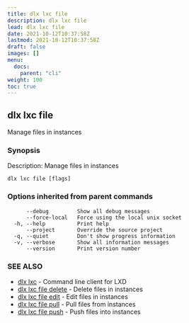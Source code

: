 ```yaml
---
title: dlx lxc file
description: dlx lxc file
lead: dlx lxc file
date: 2021-10-12T10:37:58Z
lastmod: 2021-10-12T10:37:58Z
draft: false
images: []
menu:
  docs:
    parent: "cli"
weight: 100
toc: true
---
```

## dlx lxc file

Manage files in instances

### Synopsis

Description:
  Manage files in instances



```
dlx lxc file [flags]
```

### Options inherited from parent commands

```
      --debug         Show all debug messages
      --force-local   Force using the local unix socket
  -h, --help          Print help
      --project       Override the source project
  -q, --quiet         Don't show progress information
  -v, --verbose       Show all information messages
      --version       Print version number
```

### SEE ALSO

* [dlx lxc](/docs/cmd/dlx_lxc)	 - Command line client for LXD
* [dlx lxc file delete](/docs/cmd/dlx_lxc_file_delete)	 - Delete files in instances
* [dlx lxc file edit](/docs/cmd/dlx_lxc_file_edit)	 - Edit files in instances
* [dlx lxc file pull](/docs/cmd/dlx_lxc_file_pull)	 - Pull files from instances
* [dlx lxc file push](/docs/cmd/dlx_lxc_file_push)	 - Push files into instances

